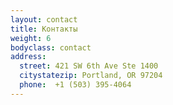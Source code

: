 ```yaml
---
layout: contact 
title: Контакты
weight: 6
bodyclass: contact
address:
  street: 421 SW 6th Ave Ste 1400
  citystatezip: Portland, OR 97204
  phone:  +1 (503) 395-4064  
---
```


